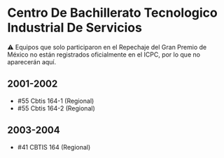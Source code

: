 # Centro De Bachillerato Tecnologico Industrial De Servicios

:warning: Equipos que solo participaron en el Repechaje del Gran Premio de México no están registrados oficialmente en el ICPC, por lo que no aparecerán aquí.

## 2001-2002

- #55 Cbtis 164-1 (Regional)
- #55 Cbtis 164-2 (Regional)

## 2003-2004

- #41 CBTIS 164 (Regional)


